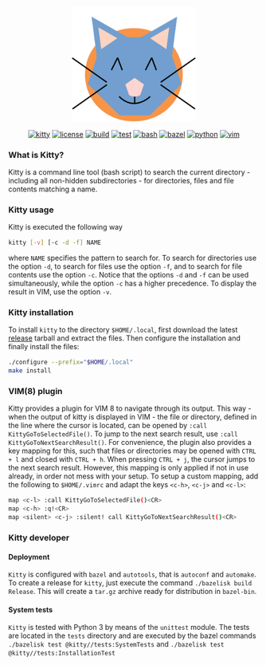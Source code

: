 <p align="center"><img src="/imgs/kitty-emblem.svg" alt="kitty" width="250"></p>

<p align="center">
    <a href="https://img.shields.io/badge/kitty-v1.4-purple.svg"><img src="https://img.shields.io/badge/kitty-v1.4-purple.svg" alt="kitty"></a>
    <a href="https://img.shields.io/badge/license-MIT-blue.svg"><img src="https://img.shields.io/badge/license-MIT-blue.svg" alt="license"></a>
    <a href="https://github.com/SchneePingu/kitty/actions/workflows/deployment.yml/badge.svg"><img src="https://github.com/SchneePingu/kitty/actions/workflows/deployment.yml/badge.svg" alt="build"></a>
    <a href="https://github.com/SchneePingu/kitty/actions/workflows/tests.yml/badge.svg"><img src="https://github.com/SchneePingu/kitty/actions/workflows/tests.yml/badge.svg" alt="test"></a>
    <a href="https://img.shields.io/badge/bash-v4.4-orange.svg"><img src="https://img.shields.io/badge/bash-v4.4-orange.svg" alt="bash"></a>
    <a href="https://img.shields.io/badge/bazel-v4.0-orange.svg"><img src="https://img.shields.io/badge/bazel-v4.0-orange.svg" alt="bazel"></a>
    <a href="https://img.shields.io/badge/python-v3.6-orange.svg"><img src="https://img.shields.io/badge/python-v3.6-orange.svg" alt="python"></a>
    <a href="https://img.shields.io/badge/vim-v8.0-orange.svg"><img src="https://img.shields.io/badge/vim-v8.0-orange.svg" alt="vim"></a>
</p>

### What is Kitty?

Kitty is a command line tool (bash script) to search the current directory - including all non-hidden subdirectories - for directories, files and file contents matching a name.

### Kitty usage

Kitty is executed the following way
```bash
kitty [-v] [-c -d -f] NAME
```
where `NAME` specifies the pattern to search for.
To search for directories use the option `-d`, to search for files use the option `-f`, and to search for file contents use the option `-c`. Notice that the options `-d` and `-f` can be used simultaneously, while the option `-c` has a higher precedence.
To display the result in VIM, use the option `-v`.

### Kitty installation

To install `kitty` to the directory `$HOME/.local`,
first download the latest [release](https://github.com/SchneePingu/kitty/releases/latest) tarball and
extract the files.
Then configure the installation and
finally install the files:

```bash
./configure --prefix="$HOME/.local"
make install
```

### VIM(8) plugin

Kitty provides a plugin for VIM 8 to navigate through its output.
This way - when the output of kitty is displayed in VIM - the file or directory,
defined in the line where the cursor is located,
can be opened by `:call KittyGoToSelectedFile()`.
To jump to the next search result, use `:call KittyGoToNextSearchResult()`.
For convenience, the plugin also provides a key mapping for this,
such that files or directories may be opened with `CTRL + l` and closed with `CTRL + h`.
When pressing `CTRL + j`, the cursor jumps to the next search result.
However, this mapping is only applied if not in use already, in order not mess with your setup.
To setup a custom mapping, add the following to `$HOME/.vimrc` and adapt the keys `<c-h>`, `<c-j>` and `<c-l>`:

```bash
map <c-l> :call KittyGoToSelectedFile()<CR>
map <c-h> :q!<CR>
map <silent> <c-j> :silent! call KittyGoToNextSearchResult()<CR>
```

### Kitty developer

#### Deployment

`Kitty` is configured with `bazel` and `autotools`, that is `autoconf` and `automake`.
To create a release for `kitty`, just execute the command `./bazelisk build Release`.
This will create a `tar.gz` archive ready for distribution in `bazel-bin`.

#### System tests

`Kitty` is tested with Python 3 by means of the `unittest` module.
The tests are located in the `tests` directory and are executed by the bazel commands `./bazelisk test @kitty//tests:SystemTests` and `./bazelisk test @kitty//tests:InstallationTest`
